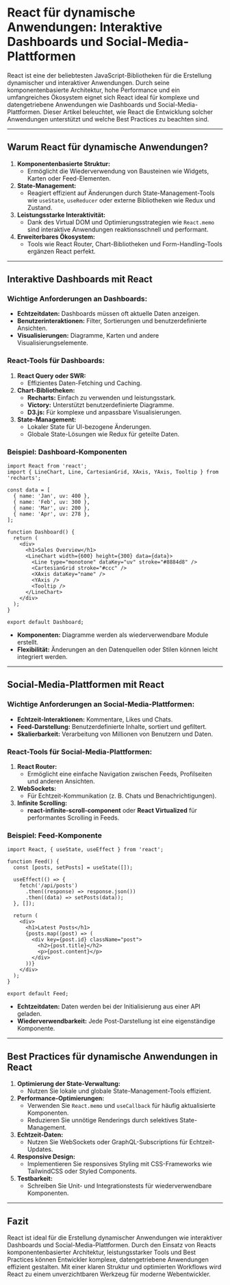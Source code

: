 # **React für dynamische Anwendungen: Interaktive Dashboards und Social-Media-Plattformen**

React ist eine der beliebtesten JavaScript-Bibliotheken für die Erstellung dynamischer und interaktiver Anwendungen. Durch seine komponentenbasierte Architektur, hohe Performance und ein umfangreiches Ökosystem eignet sich React ideal für komplexe und datengetriebene Anwendungen wie Dashboards und Social-Media-Plattformen. Dieser Artikel beleuchtet, wie React die Entwicklung solcher Anwendungen unterstützt und welche Best Practices zu beachten sind.

---

## **Warum React für dynamische Anwendungen?**

1. **Komponentenbasierte Struktur:**    
    - Ermöglicht die Wiederverwendung von Bausteinen wie Widgets, Karten oder Feed-Elementen.        
2. **State-Management:**    
    - Reagiert effizient auf Änderungen durch State-Management-Tools wie `useState`, `useReducer` oder externe Bibliotheken wie Redux und Zustand.        
3. **Leistungsstarke Interaktivität:**    
    - Dank des Virtual DOM und Optimierungsstrategien wie `React.memo` sind interaktive Anwendungen reaktionsschnell und performant.        
4. **Erweiterbares Ökosystem:**    
    - Tools wie React Router, Chart-Bibliotheken und Form-Handling-Tools ergänzen React perfekt.  
---
## **Interaktive Dashboards mit React**
### **Wichtige Anforderungen an Dashboards:**
- **Echtzeitdaten:** Dashboards müssen oft aktuelle Daten anzeigen.    
- **Benutzerinteraktionen:** Filter, Sortierungen und benutzerdefinierte Ansichten.    
- **Visualisierungen:** Diagramme, Karten und andere Visualisierungselemente.
    
### **React-Tools für Dashboards:**
1. **React Query oder SWR:**    
    - Effizientes Daten-Fetching und Caching.        
2. **Chart-Bibliotheken:**    
    - **Recharts:** Einfach zu verwenden und leistungsstark.        
    - **Victory:** Unterstützt benutzerdefinierte Diagramme.        
    - **D3.js:** Für komplexe und anpassbare Visualisierungen.        
3. **State-Management:**    
    - Lokaler State für UI-bezogene Änderungen.        
    - Globale State-Lösungen wie Redux für geteilte Daten.
        
### **Beispiel: Dashboard-Komponenten**
```
import React from 'react';
import { LineChart, Line, CartesianGrid, XAxis, YAxis, Tooltip } from 'recharts';

const data = [
  { name: 'Jan', uv: 400 },
  { name: 'Feb', uv: 300 },
  { name: 'Mar', uv: 200 },
  { name: 'Apr', uv: 278 },
];

function Dashboard() {
  return (
    <div>
      <h1>Sales Overview</h1>
      <LineChart width={600} height={300} data={data}>
        <Line type="monotone" dataKey="uv" stroke="#8884d8" />
        <CartesianGrid stroke="#ccc" />
        <XAxis dataKey="name" />
        <YAxis />
        <Tooltip />
      </LineChart>
    </div>
  );
}

export default Dashboard;
```
- **Komponenten:** Diagramme werden als wiederverwendbare Module erstellt.    
- **Flexibilität:** Änderungen an den Datenquellen oder Stilen können leicht integriert werden.
    
---
## **Social-Media-Plattformen mit React**
### **Wichtige Anforderungen an Social-Media-Plattformen:**
- **Echtzeit-Interaktionen:** Kommentare, Likes und Chats.    
- **Feed-Darstellung:** Benutzerdefinierte Inhalte, sortiert und gefiltert.    
- **Skalierbarkeit:** Verarbeitung von Millionen von Benutzern und Daten.   
### **React-Tools für Social-Media-Plattformen:**
1. **React Router:**    
    - Ermöglicht eine einfache Navigation zwischen Feeds, Profilseiten und anderen Ansichten.
2. **WebSockets:**    
    - Für Echtzeit-Kommunikation (z. B. Chats und Benachrichtigungen).        
3. **Infinite Scrolling:**    
    - **react-infinite-scroll-component** oder **React Virtualized** für performantes Scrolling in Feeds.
### **Beispiel: Feed-Komponente**
```
import React, { useState, useEffect } from 'react';

function Feed() {
  const [posts, setPosts] = useState([]);

  useEffect(() => {
    fetch('/api/posts')
      .then((response) => response.json())
      .then((data) => setPosts(data));
  }, []);

  return (
    <div>
      <h1>Latest Posts</h1>
      {posts.map((post) => (
        <div key={post.id} className="post">
          <h2>{post.title}</h2>
          <p>{post.content}</p>
        </div>
      ))}
    </div>
  );
}

export default Feed;
```
- **Echtzeitdaten:** Daten werden bei der Initialisierung aus einer API geladen.    
- **Wiederverwendbarkeit:** Jede Post-Darstellung ist eine eigenständige Komponente.    
---
## **Best Practices für dynamische Anwendungen in React**
1. **Optimierung der State-Verwaltung:**    
    - Nutzen Sie lokale und globale State-Management-Tools effizient.        
2. **Performance-Optimierungen:**    
    - Verwenden Sie `React.memo` und `useCallback` für häufig aktualisierte Komponenten.        
    - Reduzieren Sie unnötige Renderings durch selektives State-Management.        
3. **Echtzeit-Daten:**    
    - Nutzen Sie WebSockets oder GraphQL-Subscriptions für Echtzeit-Updates.        
4. **Responsive Design:**    
    - Implementieren Sie responsives Styling mit CSS-Frameworks wie TailwindCSS oder Styled Components.        
5. **Testbarkeit:**    
    - Schreiben Sie Unit- und Integrationstests für wiederverwendbare Komponenten.
        
---
## **Fazit**
React ist ideal für die Erstellung dynamischer Anwendungen wie interaktiver Dashboards und Social-Media-Plattformen. Durch den Einsatz von Reacts komponentenbasierter Architektur, leistungsstarker Tools und Best Practices können Entwickler komplexe, datengetriebene Anwendungen effizient gestalten. Mit einer klaren Struktur und optimierten Workflows wird React zu einem unverzichtbaren Werkzeug für moderne Webentwickler.